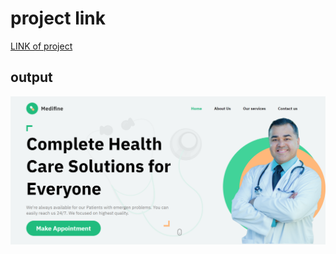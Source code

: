 # project link 
[LINK of project](https://healthcare-site-1.netlify.app/)
## output
![health care project output](./output.png)
